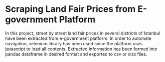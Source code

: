 # Scraping Land Fair Prices from E-government Platform

In this project, street by street land fair prices in several districts of Istanbul have been extracted from e-government platform. In order to automate navigation, selenium library has been used since the platform uses javascript to load all contents. Extracted information has been formed into pandas dataframe in desired format and exported to csv or xlsx files.   
